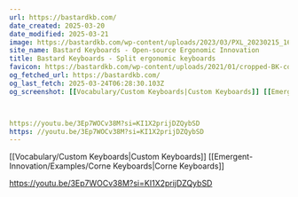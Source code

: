 ```yaml
---
url: https://bastardkb.com/
date_created: 2025-03-20
date_modified: 2025-03-21
image: https://bastardkb.com/wp-content/uploads/2023/03/PXL_20230215_161423686.jpg
site_name: Bastard Keyboards - Open-source Ergonomic Innovation
title: Bastard Keyboards - Split ergonomic keyboards
favicon: https://bastardkb.com/wp-content/uploads/2021/01/cropped-BK-copy-1-192x192.png
og_fetched_url: https://bastardkb.com/
og_last_fetch: 2025-03-24T06:28:30.103Z
og_screenshot: [[Vocabulary/Custom Keyboards|Custom Keyboards]] [[Emergent-Innovation/Examples/Corne Keyboards|Corne Keyboards]]



https://youtu.be/3Ep7WOCv38M?si=KI1X2prijDZQybSD
https: //youtu.be/3Ep7WOCv38M?si=KI1X2prijDZQybSD
---
```

[[Vocabulary/Custom Keyboards|Custom Keyboards]] [[Emergent-Innovation/Examples/Corne Keyboards|Corne Keyboards]]



https://youtu.be/3Ep7WOCv38M?si=KI1X2prijDZQybSD
